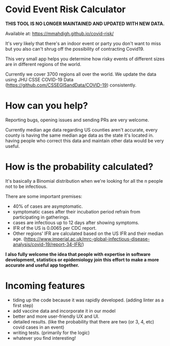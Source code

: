 # Covid Event Risk Calculator

<b> THIS TOOL IS NO LONGER MAINTAINED AND UPDATED WITH NEW DATA. </b>

Available at: https://mmahdigh.github.io/covid-risk/

It's very likely that there's an indoor event or party you don't want to miss 
but you also can't shrug off the possibility of contracting Covid19.

This very small app helps you determine how risky events of different sizes 
are in different regions of the world.

Currently we cover 3700 regions all over the world. We update the data using
JHU CSSE COVID-19 Data (https://github.com/CSSEGISandData/COVID-19) consistently.


# How can you help?

Reporting bugs, opening issues and sending PRs are very welcome.

Currently median age data regarding US counties aren't accurate, every 
county is having the same median age data as the state it's located in.
having people who correct this data and maintain other data would be 
very useful.

# How is the probability calculated?

It's basically a Binomial distribution when we're looking for all the n people not to be infectious.

There are some important premises:
- 40% of cases are asymptomatic.
- symptomatic cases after their incubation period refrain from participating in gatherings.
- cases are infectious up to 12 days after showing symptoms.
- IFR of the US is 0.0065 per CDC report.
- Other regions' IFR are calculated based on the US IFR and their median age. (https://www.imperial.ac.uk/mrc-global-infectious-disease-analysis/covid-19/report-34-IFR/) 

<b> I also fully welcome the idea that people with expertise in software development, statistics or epidemiology join this effort to make a more accurate and useful app together. </b>

# Incoming features

- tiding up the code because it was rapidly developed. (adding linter as a first step)
- add vaccine data and incorporate it in our model 
- better and more user-friendly UX and UI.
- detailed results. (like the probability that there are two (or 3, 4, etc) covid cases in an event)
- writing tests. (primarily for the logic)
- whatever you find interesting!
